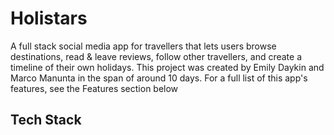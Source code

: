 # Holistars
A full stack social media app for travellers that lets users browse destinations, read & leave reviews, follow other travellers, and create a timeline of their own holidays.
This project was created by Emily Daykin and Marco Manunta in the span of around 10 days. For a full list of this app's features, see the Features section below

## Tech Stack
